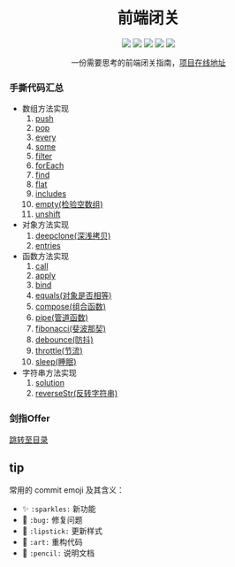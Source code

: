 <h1 align=center>前端闭关</h1>

<p align="center">
    <img src="https://img.shields.io/badge/JavaScript-important"/>
    <img src="https://img.shields.io/badge/TypeScript-brightgreen"/>
    <img src="https://img.shields.io/badge/Vue-blue"/>
    <img src="https://img.shields.io/badge/version-0.0.2-blue"/>
    <img src="https://img.shields.io/badge/node-14.0.0-brightgreen"/>
</p>
<div align=center>一份需要思考的前端闭关指南，<a href="https://webbj97.github.io/fe-questions/" target="_blank">项目在线地址</a></div>

### 手撕代码汇总

* 数组方法实现
  1. [push](./docs/warehouse/js/1.md#push)
  2. [pop](./docs/warehouse/js/1.md#pop)
  3. [every](./docs/warehouse/js/1.md#every)
  4. [some](./docs/warehouse/js/1.md#some)
  5. [filter](./docs/warehouse/js/1.md#filter)
  6. [forEach](./docs/warehouse/js/1.md#foreach)
  7. [find](./docs/warehouse/js/1.md#find)
  8. [flat](./docs/warehouse/js/1.md#flat)
  9. [includes](./docs/warehouse/js/1.md#includes)
  10. [empty(检验空数组)](./docs/warehouse/js/1.md#empty)
  11. [unshift](./docs/warehouse/js/1.md#unshift)
* 对象方法实现
  1. [deepclone(深浅拷贝)](./docs/warehouse/js/1.md#deepclone)
  2. [entries](./docs/warehouse/js/1.md#entries)
* 函数方法实现
  1. [call](./docs/warehouse/js/1.md#call)
  2. [apply](./docs/warehouse/js/1.md#apply)
  3. [bind](./docs/warehouse/js/1.md#bind)
  4. [equals(对象是否相等)](./docs/warehouse/js/1.md#equals)
  5. [compose(组合函数)](./docs/warehouse/js/1.md#compose)
  6. [pipe(管道函数)](./docs/warehouse/js/1.md#pipe)
  7. [fibonacci(斐波那契)](./docs/warehouse/js/1.md#fibonacci)
  8. [debounce(防抖)](./docs/warehouse/js/1.md#debounce)
  9. [throttle(节流)](./docs/warehouse/js/1.md#throttle)
  10. [sleep(睡眠)](./docs/warehouse/js/1.md#sleep)
* 字符串方法实现
  1. [solution](./docs/warehouse/js/1.md#solution)
  2. [reverseStr(反转字符串)](./docs/warehouse/js/1.md#reverseStr)

### 剑指Offer

[跳转至目录](./docs/algorithm/README.md)

## tip

常用的 commit emoji 及其含义：

- ✨ `:sparkles:` 新功能
- 🐛 `:bug:` 修复问题
- 💄 `:lipstick:` 更新样式
- 🎨 `:art:` 重构代码
- 📝 `:pencil:` 说明文档
